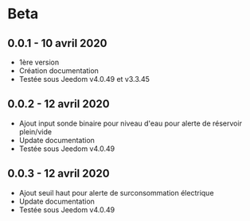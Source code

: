# Beta

0.0.1 - 10 avril 2020
---

* 1ère version
* Création documentation
* Testée sous Jeedom v4.0.49 et v3.3.45

0.0.2 - 12 avril 2020
---

* Ajout input sonde binaire pour niveau d'eau pour alerte de réservoir plein/vide
* Update documentation
* Testée sous Jeedom v4.0.49

0.0.3 - 12 avril 2020
---

* Ajout seuil haut pour alerte de surconsommation électrique
* Update documentation
* Testée sous Jeedom v4.0.49
